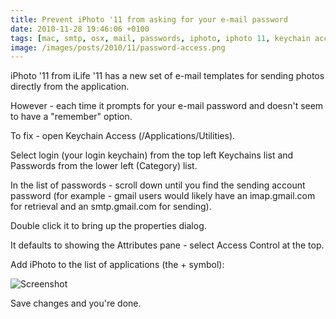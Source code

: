 ```yaml
---
title: Prevent iPhoto '11 from asking for your e-mail password
date: 2010-11-28 19:46:06 +0100
tags: [mac, smtp, osx, mail, passwords, iphoto, iphoto 11, keychain access, ilife 11]
image: /images/posts/2010/11/password-access.png
---
```


iPhoto '11 from iLife '11 has a new set of e-mail templates for sending photos directly from the application.

However - each time it prompts for your e-mail password and doesn't seem to have a "remember" option.

To fix - open Keychain Access (/Applications/Utilities).

Select login (your login keychain) from the top left Keychains list and Passwords from the lower left (Category) list.

In the list of passwords - scroll down until you find the sending account password (for example - gmail users would likely have an imap.gmail.com for retrieval and an smtp.gmail.com for sending).

Double click it to bring up the properties dialog.

It defaults to showing the Attributes pane - select Access Control at the top.

Add iPhoto to the list of applications (the + symbol):

![Screenshot](/images/posts/2010/11/password-access.png)

Save changes and you're done.
